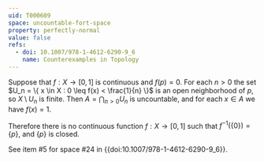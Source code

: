 ```yaml
---
uid: T000609
space: uncountable-fort-space
property: perfectly-normal
value: false
refs:
  - doi: 10.1007/978-1-4612-6290-9_6
    name: Counterexamples in Topology
---
```

Suppose that $f : X \to [0,1]$ is continuous and $f(p) = 0$. For each $n > 0$ the set $U_n = \{ x \in X : 0 \leq f(x) < \frac{1}{n} \}$ is an open neighborhood of $p$, so $X \setminus U_n$ is finite. Then $A = \bigcap_{n > 0} U_n$ is uncountable, and for each $x \in A$ we have $f(x) = 1$.

Therefore there is no continuous function $f : X \to [0,1]$ such that $f^{-1} ( \{ 0 \} ) = \{ p \}$, and $\{ p \}$ is closed.

See item #5 for space #24 in {{doi:10.1007/978-1-4612-6290-9_6}}.
